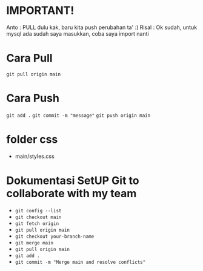 # IMPORTANT! 
Anto : PULL dulu kak, baru kita push perubahan ta' :)
Risal : Ok sudah, untuk mysql ada sudah saya masukkan, coba saya import nanti

# Cara Pull
`git pull origin main` 

# Cara Push
`git add .`
`git commit -m "message"`
`git push origin main`


# folder css 
- main/styles.css


# Dokumentasi SetUP Git to collaborate with my team
- `git config --list`
- `git checkout main`
- `git fetch origin` 
- `git pull origin main`
- `git checkout your-branch-name`
- `git merge main`
- `git pull origin main` 
- `git add .`
- `git commit -m "Merge main and resolve conflicts"`